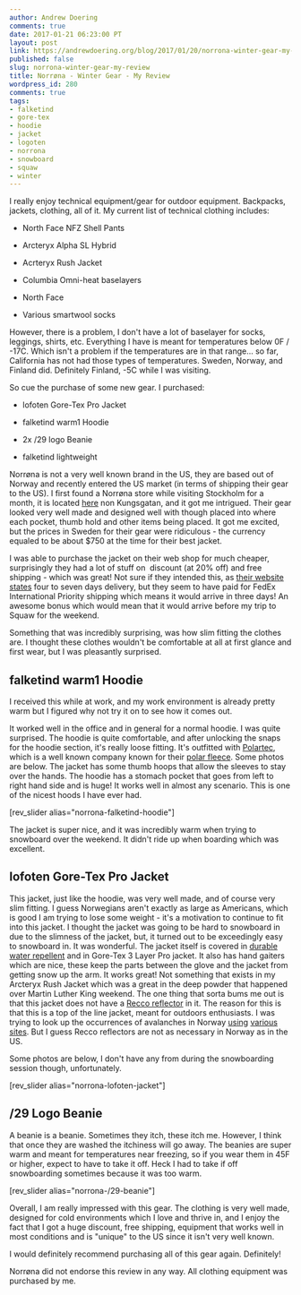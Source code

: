```yaml
---
author: Andrew Doering
comments: true
date: 2017-01-21 06:23:00 PT
layout: post
link: https://andrewdoering.org/blog/2017/01/20/norrona-winter-gear-my-review/
published: false
slug: norrona-winter-gear-my-review
title: Norrøna - Winter Gear - My Review
wordpress_id: 280
comments: true
tags:
- falketind
- gore-tex
- hoodie
- jacket
- logoten
- norrona
- snowboard
- squaw
- winter
---
```


I really enjoy technical equipment/gear for outdoor equipment. Backpacks, jackets, clothing, all of it. My current list of technical clothing includes:




    
  * North Face NFZ Shell Pants

    
  * Arcteryx Alpha SL Hybrid

    
  * Acrteryx Rush Jacket

    
  * Columbia Omni-heat baselayers

    
  * North Face

    
  * Various smartwool socks



However, there is a problem, I don't have a lot of baselayer for socks, leggings, shirts, etc. Everything I have is meant for temperatures below 0F / -17C. Which isn't a problem if the temperatures are in that range... so far, California has not had those types of temperatures. Sweden, Norway, and Finland did. Definitely Finland, -5C while I was visiting.

So cue the purchase of some new gear. I purchased:


    
  * lofoten Gore-Tex Pro Jacket

    
  * falketind warm1 Hoodie

    
  * 2x /29 logo Beanie

    
  * falketind lightweight



Norrøna is not a very well known brand in the US, they are based out of Norway and recently entered the US market (in terms of shipping their gear to the US). I first found a Norrøna store while visiting Stockholm for a month, it is located [here](https://goo.gl/maps/YkJAw9fPpNK2) non Kungsgatan, and it got me intrigued. Their gear looked very well made and designed well with though placed into where each pocket, thumb hold and other items being placed. It got me excited, but the prices in Sweden for their gear were ridiculous - the currency equaled to be about $750 at the time for their best jacket.

I was able to purchase the jacket on their web shop for much cheaper, surprisingly they had a lot of stuff on  discount (at 20% off) and free shipping - which was great! Not sure if they intended this, as [their website states](https://www.norrona.com/en-GB/Help-me/Shipping/) four to seven days delivery, but they seem to have paid for FedEx International Priority shipping which means it would arrive in three days! An awesome bonus which would mean that it would arrive before my trip to Squaw for the weekend.

Something that was incredibly surprising, was how slim fitting the clothes are. I thought these clothes wouldn't be comfortable at all at first glance and first wear, but I was pleasantly surprised.



## falketind warm1 Hoodie



I received this while at work, and my work environment is already pretty warm but I figured why not try it on to see how it comes out.

It worked well in the office and in general for a normal hoodie. I was quite surprised. The hoodie is quite comfortable, and after unlocking the snaps for the hoodie section, it's really loose fitting. It's outfitted with [Polartec](http://polartec.com/), which is a well known company known for their [polar fleece](https://en.wikipedia.org/wiki/Polar_fleece). Some photos are below. The jacket has some thumb hoops that allow the sleeves to stay over the hands. The hoodie has a stomach pocket that goes from left to right hand side and is huge! It works well in almost any scenario. This is one of the nicest hoods I have ever had.

[rev_slider alias="norrona-falketind-hoodie"]

The jacket is super nice, and it was incredibly warm when trying to snowboard over the weekend. It didn't ride up when boarding which was excellent.



## lofoten Gore-Tex Pro Jacket



This jacket, just like the hoodie, was very well made, and of course very slim fitting. I guess Norwegians aren't exactly as large as Americans, which is good I am trying to lose some weight - it's a motivation to continue to fit into this jacket. I thought the jacket was going to be hard to snowboard in due to the slimness of the jacket, but, it turned out to be exceedingly easy to snowboard in. It was wonderful. The jacket itself is covered in [durable water repellent](https://en.wikipedia.org/wiki/Durable_water_repellent) and in Gore-Tex 3 Layer Pro jacket. It also has hand gaiters which are nice, these keep the parts between the glove and the jacket from getting snow up the arm. It works great! Not something that exists in my Arcteryx Rush Jacket which was a great in the deep powder that happened over Martin Luther King weekend. The one thing that sorta bums me out is that this jacket does not have a [Recco reflector](http://www.recco.com/the-recco-system) in it. The reason for this is that this is a top of the line jacket, meant for outdoors enthusiasts. I was trying to look up the occurrences of avalanches in Norway [using](https://www.lawis.at/incident/index.php?profile_lang=en&header=1) [various](http://www.independent.co.uk/news/world/europe/norway-avalanche-kills-one-and-injures-9-others-as-tons-of-snow-tumbles-on-arctic-svalbard-a6780271.html) [sites](https://www.wallowaavalanchecenter.org/node/957). But I guess Recco reflectors are not as necessary in Norway as in the US.

Some photos are below, I don't have any from during the snowboarding session though, unfortunately.

[rev_slider alias="norrona-lofoten-jacket"]



## /29 Logo Beanie



A beanie is a beanie. Sometimes they itch, these itch me. However, I think that once they are washed the itchiness will go away. The beanies are super warm and meant for temperatures near freezing, so if you wear them in 45F or higher, expect to have to take it off. Heck I had to take if off snowboarding sometimes because it was too warm.

[rev_slider alias="norrona-/29-beanie"]



Overall, I am really impressed with this gear. The clothing is very well made, designed for cold environments which I love and thrive in, and I enjoy the fact that I got a huge discount, free shipping, equipment that works well in most conditions and is "unique" to the US since it isn't very well known.

I would definitely recommend purchasing all of this gear again. Definitely!

Norrøna did not endorse this review in any way. All clothing equipment was purchased by me.
